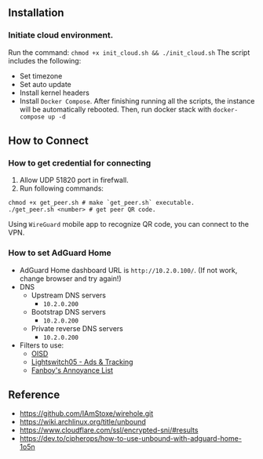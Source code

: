 ## Installation
### Initiate cloud environment.
Run the command: `chmod +x init_cloud.sh && ./init_cloud.sh`
The script includes the following:
- Set timezone
- Set auto update
- Install kernel headers
- Install `Docker Compose`.
After finishing running all the scripts, the instance will be automatically rebooted.
Then, run docker stack with `docker-compose up -d`

## How to Connect
### How to get credential for connecting
1. Allow UDP 51820 port in firefwall.
2. Run following commands:

```Shell
chmod +x get_peer.sh # make `get_peer.sh` executable.
./get_peer.sh <number> # get peer QR code.
```

Using `WireGuard` mobile app to recognize QR code, you can connect to the VPN.

### How to set AdGuard Home
- AdGuard Home dashboard URL is `http://10.2.0.100/`. (If not work, change browser and try again!)
- DNS
	- Upstream DNS servers
		- `10.2.0.200`
	- Bootstrap DNS servers
		- `10.2.0.200`
	- Private reverse DNS servers
		- `10.2.0.200`
- Filters to use:
	- [OISD](https://big.oisd.nl)
	- [Lightswitch05 - Ads & Tracking](https://www.github.developerdan.com/hosts/lists/ads-and-tracking-extended.txt)
	- [Fanboy's Annoyance List](https://secure.fanboy.co.nz/fanboy-annoyance.txt)

## Reference
- https://github.com/IAmStoxe/wirehole.git
- https://wiki.archlinux.org/title/unbound
- https://www.cloudflare.com/ssl/encrypted-sni/#results
- https://dev.to/cipherops/how-to-use-unbound-with-adguard-home-1o5n

